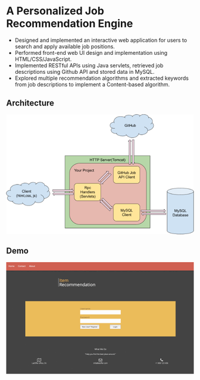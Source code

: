 # A Personalized Job Recommendation Engine
* Designed and implemented an interactive web application for users to search and apply available job positions.
* Performed front-end web UI design and implementation using HTML/CSS/JavaScript. 
* Implemented RESTful APIs using Java servlets, retrieved job descriptions using Github API and stored data in MySQL.
* Explored multiple recommendation algorithms and extracted keywords from job descriptions to implement a Content-based algorithm.

## Architecture
![Architecture](structure.png)


## Demo
![demo](job.gif)
